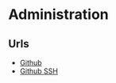 # Administration

## Urls

- [Github](https://github.com/MarioM51/pt51a_2_administration)
- [Github SSH](git@github.com:MarioM51/pt51a_2_administration.git)

